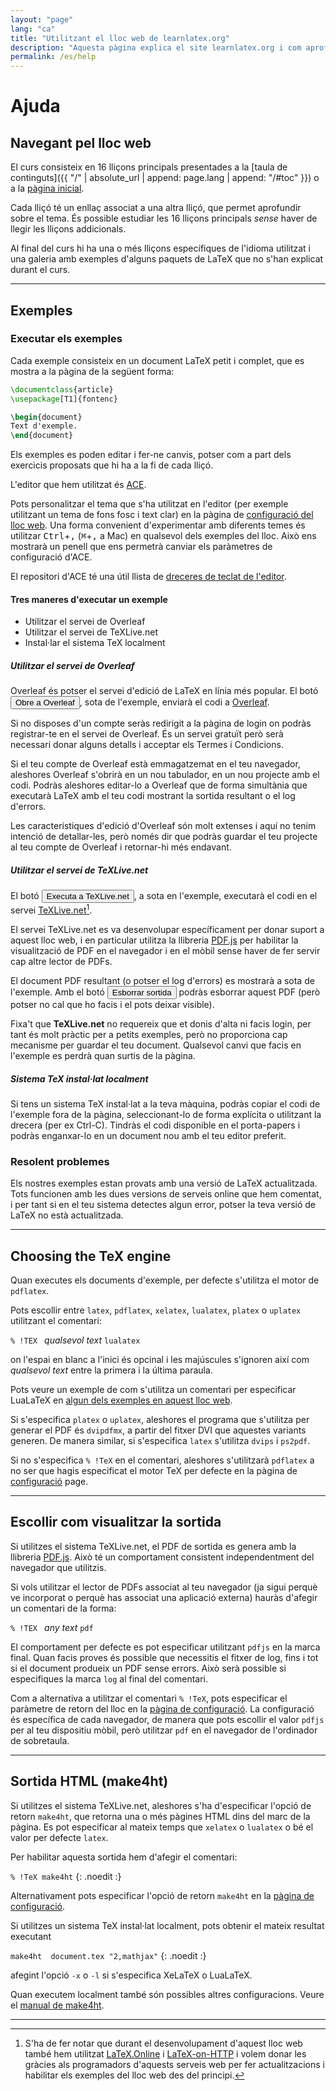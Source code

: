 ```yaml
---
layout: "page"
lang: "ca"
title: "Utilitzant el lloc web de learnlatex.org"
description: "Aquesta pàgina explica el site learnlatex.org i com aprofitar-lo al màxim."
permalink: /es/help
---
```


# Ajuda


## Navegant pel lloc web

El curs consisteix en 16 lliçons principals presentades a la [taula de continguts]({{ "/" | absolute_url | append: page.lang | append: "/#toc" }}) o a la [pàgina inicial](./).

Cada lliçó té un enllaç associat a una altra lliçó, que permet aprofundir sobre el tema. És possible estudiar les 16 lliçons principals _sense_ haver de llegir les lliçons addicionals.

Al final del curs hi ha una o més lliçons específiques de l'idioma utilitzat i una galeria amb exemples d'alguns paquets de LaTeX que no s'han explicat durant el curs.

---

## Exemples 

### Executar els exemples

Cada exemple consisteix en un document LaTeX petit i complet, que es mostra a la pàgina de la següent forma:

```latex
\documentclass{article}
\usepackage[T1]{fontenc}

\begin{document}
Text d'exemple.
\end{document}
```

Els exemples es poden editar i fer-ne canvis, potser com a part dels exercicis proposats que hi ha a la fi de cada lliçó.

L'editor que hem utilitzat és [ACE](https://ace.c9.io/).

Pots personalitzar el tema que s'ha utilitzat en l'editor (per exemple utilitzant un tema de fons fosc i text clar) en la pàgina de [configuració del lloc web](settings). Una forma convenient d'experimentar amb diferents temes és utilitzar <kbd>Ctrl</kbd>+<kbd>,</kbd> (<kbd>⌘</kbd>+<kbd>,</kbd> a Mac) en qualsevol dels exemples del lloc. Això ens mostrarà un penell que ens permetrà canviar els paràmetres de configuració d'ACE.

El repositori d'ACE té una útil llista de [dreceres de teclat de l'editor](https://github.com/ajaxorg/ace/wiki/Default-Keyboard-Shortcuts).


#### Tres maneres d'executar un exemple

* Utilitzar el servei de Overleaf
* Utilitzar el servei de TeXLive.net
* Instal·lar el sistema TeX localment

##### Utilitzar el servei de Overleaf

Overleaf és potser el servei d'edició de LaTeX en línia més popular. El botó <button>Obre a Overleaf</button>, sota de l'exemple, enviarà el codi a [Overleaf](https://www.overleaf.com/about).

Si no disposes d'un compte seràs redirigit a la pàgina de login on podràs registrar-te en el servei de Overleaf. És un servei gratuït però serà necessari donar alguns detalls i acceptar els Termes i Condicions.

Si el teu compte de Overleaf està emmagatzemat en el teu navegador, aleshores Overleaf s'obrirà en un nou tabulador, en un nou projecte amb el codi. Podràs aleshores editar-lo a Overleaf que de forma simultània que executarà LaTeX amb el teu codi mostrant la sortida resultant o el log d'errors.

Les característiques d'edició d'Overleaf són molt extenses i aquí no tenim intenció de detallar-les, però només dir que podràs guardar el teu projecte al teu compte de Overleaf i retornar-hi més endavant.

##### Utilitzar el servei de TeXLive.net

El botó <button>Executa a TeXLive.net</button>, a sota en l'exemple, executarà el codi en el servei
[TeXLive.net](https://texlive.net)[^1].

El servei TeXLive.net es va desenvolupar específicament per donar suport a aquest lloc web, i en particular utilitza la llibreria [PDF.js](https://mozilla.github.io/pdf.js/) per habilitar la visualització de PDF en el navegador i en el mòbil sense haver de fer servir cap altre lector de PDFs.

El document PDF resultant (o potser el log d'errors) es mostrarà a sota de l'exemple. Amb el botó <button>Esborrar sortida</button> podràs esborrar aquest PDF (però potser no cal que ho facis i el pots deixar visible).

Fixa't que **TeXLive.net** no requereix que et donis d'alta ni facis login, per tant és molt pràctic per a petits exemples, però no proporciona cap mecanisme per guardar el teu document. Qualsevol canvi que facis en l'exemple es perdrà quan surtis de la pàgina.

##### Sistema TeX instal·lat localment

Si tens un sistema TeX instal·lat a la teva màquina, podràs copiar el codi de l'exemple fora de la pàgina, seleccionant-lo de forma explícita o utilitzant la drecera (per ex Ctrl-C). Tindràs el codi disponible en el porta-papers i podràs enganxar-lo en un document nou amb el teu editor preferit.
   
### Resolent problemes

Els nostres exemples estan provats amb una versió de LaTeX actualitzada. Tots funcionen amb les dues versions de serveis online que hem comentat, i per tant si en el teu sistema detectes algun error, potser la teva versió de LaTeX no està actualitzada.

---

## Choosing the TeX engine

Quan executes els documents d'exemple, per defecte s'utilitza el motor de `pdflatex`.

Pots escollir entre `latex`, `pdflatex`, `xelatex`, `lualatex`, `platex` o `uplatex` utilitzant el comentari:

`% !TEX ` _qualsevol text_ `lualatex`

on l'espai en blanc a l'inici és opcinal i les majúscules s'ignoren així com _qualsevol text_ entre la primera i la última paraula.

Pots veure un exemple de com s'utilitza un comentari per especificar LuaLaTeX en [algun dels exemples en aquest lloc web](more-14).

Si s'especifica `platex` o `uplatex`, aleshores el programa que s'utilitza per generar el PDF és `dvipdfmx`, a partir del fitxer DVI que aquestes variants generen. De manera similar, si s'especifica `latex` s'utilitza `dvips` i `ps2pdf`.

Si no s'especifica `% !TeX` en el comentari, aleshores s'utilitzarà `pdflatex` a no ser que hagis especificat el motor TeX per defecte en la pàgina de [configuració](settings) page.

---

## Escollir com visualitzar la sortida

Si utilitzes el sistema TeXLive.net, el PDF de sortida es genera amb la llibreria [PDF.js](https://mozilla.github.io/pdf.js/). Això té un comportament consistent independentment del navegador que utilitzis.

Si vols utilitzar el lector de PDFs associat al teu navegador (ja sigui perquè ve incorporat o perquè has associat una aplicació externa) hauràs d'afegir un comentari de la forma:

`% !TEX ` _any text_ `pdf`

El comportament per defecte es pot especificar utilitzant `pdfjs` en la marca final. Quan facis proves és possible que necessitis el fitxer de log, fins i tot si el document produeix un PDF sense errors. Això serà possible si especifiques la marca `log` al final del comentari.

Com a alternativa a utilitzar el comentari `% !TeX`, pots especificar el paràmetre de retorn del lloc en la [pàgina de configuració](settings). La configuració és específica de cada navegador, de manera que pots escollir el valor `pdfjs` per al teu dispositiu mòbil, però utilitzar `pdf` en el navegador de l'ordinador de sobretaula.


---

## Sortida HTML (make4ht)

Si utilitzes el sistema TeXLive.net, aleshores s'ha d'especificar l'opció de retorn `make4ht`, que retorna una o més pàgines HTML dins del marc de la pàgina. Es pot especificar al mateix temps que `xelatex` o `lualatex` o bé el valor per defecte `latex`.

Per habilitar aquesta sortida hem d'afegir el comentari:


`% !TeX make4ht`
{: .noedit :}


Alternativament pots especificar l'opció de retorn `make4ht` en la [pàgina de configuració](settings).


Si utilitzes un sistema TeX instal·lat localment, pots obtenir el mateix resultat executant

`make4ht  document.tex "2,mathjax"`
{: .noedit :}

afegint l'opció `-x` o `-l` si s'especifica XeLaTeX o LuaLaTeX.

Quan executem localment també són possibles altres configuracions. Veure el [manual de make4ht](https://texdoc.org/pkg/make4ht).

---

[^1]: S'ha de fer notar que durant el desenvolupament d'aquest lloc web també hem utilitzat [LaTeX.Online](https://latexonline.cc/) i [LaTeX-on-HTTP](https://github.com/YtoTech/latex-on-http) i volem donar les gràcies als programadors d'aquests serveis web per fer actualitzacions i habilitar els exemples del lloc web des del principi.
